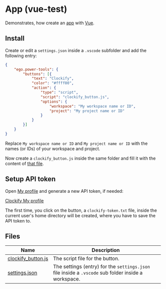 # App (vue-test)

Demonstrates, how create an [app](https://github.com/egodigital/vscode-powertools/wiki/Apps) with [Vue](https://vuejs.org/v2/guide/index.html).

## Install

Create or edit a `settings.json` inside a `.vscode` subfolder and add the following entry:

```json
{
    "ego.power-tools": {
        "buttons": [{
            "text": "Clockify",
            "color": "#ffff00",
            "action": {
                "type": "script",
                "script": "clockify_button.js",
                "options": {
                    "workspace": "My workspace name or ID",
                    "project": "My project name or ID"
                }
            }
        }]
    }
}
```

Replace `My workspace name or ID` and `My project name or ID` with the names (or IDs) of your workspace and project.

Now create a `clockify_button.js` inside the same folder and fill it with the content of [that file](https://github.com/egodigital/vscode-powertools-samples/blob/master/button-clockify/clockify_button.js).

## Setup API token

Open [My profile](https://clockify.me/user/settings) and generate a new API token, if needed:

[Clockify My profile](https://github.com/egodigital/vscode-powertools-samples/blob/master/_img/button-clockify1.gif)

The first time, you click on the button, a `clockify-token.txt` file, inside the current user's home directory will be created, where you have to save the API token to.

## Files

| Name | Description |
| ---- | ----------- |
| [clockify_button.js](https://github.com/egodigital/vscode-powertools-samples/blob/master/button-clockify/clockify_button.js) | The script file for the button. |
| [settings.json](https://github.com/egodigital/vscode-powertools-samples/blob/master/button-clockify/settings.json) | The settings (entry) for the `settings.json` file inside a `.vscode` sub folder inside a workspace. |
